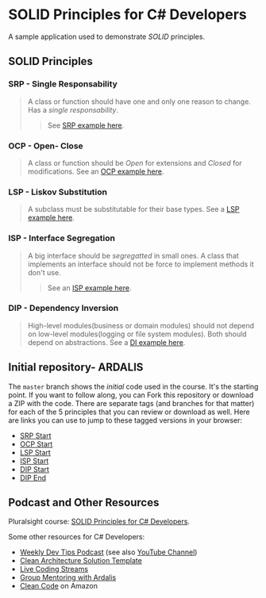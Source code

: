 # SOLID Principles for C# Developers

A sample application used to demonstrate *SOLID* principles.

## SOLID Principles

### SRP - Single Responsability

> A class or function should have one and only one reason to change. Has a *single responsability*.
> > See [SRP example here](./docs/SRP-README.md).

### OCP - Open- Close

> A class or function should be *Open* for extensions and *Closed* for modifications.
> See an [OCP example here](./docs/OCP-README.md).

### LSP - Liskov Substitution

> A subclass must be substitutable for their base types.
> See a [LSP example here](./docs/LSP-README.md).

### ISP - Interface Segregation

> A big interface should be *segregatted* in small ones. A class that implements an interface should not be force to implement methods it don't use.
> > See an [ISP example here](./docs/ISP-README.md).

### DIP - Dependency Inversion

> High-level modules(business or domain modules) should not depend on low-level modules(logging or file system modules). Both should depend on abstractions.
> See a [DI example here](./docs/DI-README.md).

## Initial repository- ARDALIS

The `master` branch shows the *initial* code used in the course. It's the starting point. If you want to follow along, you can Fork this repository or download a ZIP with the code. There are separate tags (and branches for that matter) for each of the 5 principles that you can review or download as well. Here are links you can use to jump to these tagged versions in your browser:

- [SRP Start](https://github.com/sorryb/SolidSample/tree/SRP-START)
- [OCP Start](https://github.com/sorryb/SolidSample/tree/OCP-START)
- [LSP Start](https://github.com/sorryb/SolidSample/tree/LSP-START)
- [ISP Start](https://github.com/sorryb/SolidSample/tree/ISP-START)
- [DIP Start](https://github.com/sorryb/SolidSample/tree/DIP-START)
- [DIP End](https://github.com/sorryb/SolidSample/tree/DIP1)
  
## Podcast and Other Resources

Pluralsight course: [SOLID Principles for C# Developers](https://app.pluralsight.com/library/courses/csharp-solid-principles).

Some other resources for C# Developers:

- [Weekly Dev Tips Podcast](https://www.weeklydevtips.com/) (see also [YouTube Channel](https://www.youtube.com/channel/UC1OeiOnqUZHVinzRK5MuHsA))
- [Clean Architecture Solution Template](https://github.com/ardalis/CleanArchitecture)
- [Live Coding Streams](https://twitch.tv/ardalis)
- [Group Mentoring with Ardalis](https://devbetter.com)
- [Clean Code](https://amzn.to/2FNjh2y) on Amazon
